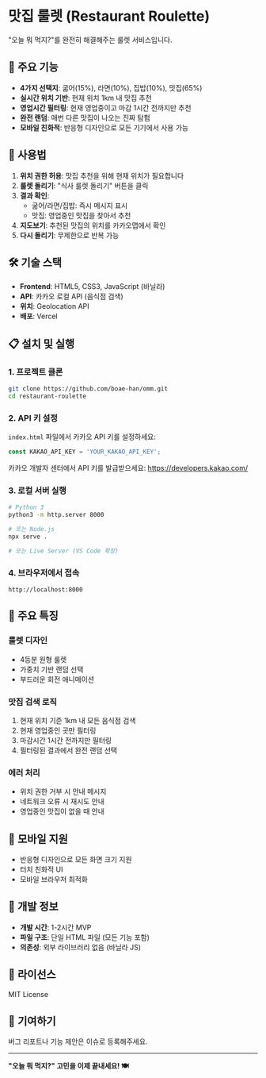 # 맛집 룰렛 (Restaurant Roulette)

"오늘 뭐 먹지?"를 완전히 해결해주는 룰렛 서비스입니다.

## 🎯 주요 기능

- **4가지 선택지**: 굶어(15%), 라면(10%), 집밥(10%), 맛집(65%)
- **실시간 위치 기반**: 현재 위치 1km 내 맛집 추천
- **영업시간 필터링**: 현재 영업중이고 마감 1시간 전까지만 추천
- **완전 랜덤**: 매번 다른 맛집이 나오는 진짜 탐험
- **모바일 친화적**: 반응형 디자인으로 모든 기기에서 사용 가능

## 🚀 사용법

1. **위치 권한 허용**: 맛집 추천을 위해 현재 위치가 필요합니다
2. **룰렛 돌리기**: "식사 룰렛 돌리기" 버튼을 클릭
3. **결과 확인**: 
   - 굶어/라면/집밥: 즉시 메시지 표시
   - 맛집: 영업중인 맛집을 찾아서 추천
4. **지도보기**: 추천된 맛집의 위치를 카카오맵에서 확인
5. **다시 돌리기**: 무제한으로 반복 가능

## 🛠️ 기술 스택

- **Frontend**: HTML5, CSS3, JavaScript (바닐라)
- **API**: 카카오 로컬 API (음식점 검색)
- **위치**: Geolocation API
- **배포**: Vercel

## 📋 설치 및 실행

### 1. 프로젝트 클론
```bash
git clone https://github.com/boae-han/omm.git
cd restaurant-roulette
```

### 2. API 키 설정
`index.html` 파일에서 카카오 API 키를 설정하세요:
```javascript
const KAKAO_API_KEY = 'YOUR_KAKAO_API_KEY';
```

카카오 개발자 센터에서 API 키를 발급받으세요:
https://developers.kakao.com/

### 3. 로컬 서버 실행
```bash
# Python 3
python3 -m http.server 8000

# 또는 Node.js
npx serve .

# 또는 Live Server (VS Code 확장)
```

### 4. 브라우저에서 접속
```
http://localhost:8000
```

## 🎨 주요 특징

### 룰렛 디자인
- 4등분 원형 룰렛
- 가중치 기반 랜덤 선택
- 부드러운 회전 애니메이션

### 맛집 검색 로직
1. 현재 위치 기준 1km 내 모든 음식점 검색
2. 현재 영업중인 곳만 필터링
3. 마감시간 1시간 전까지만 필터링
4. 필터링된 결과에서 완전 랜덤 선택

### 에러 처리
- 위치 권한 거부 시 안내 메시지
- 네트워크 오류 시 재시도 안내
- 영업중인 맛집이 없을 때 안내

## 📱 모바일 지원

- 반응형 디자인으로 모든 화면 크기 지원
- 터치 친화적 UI
- 모바일 브라우저 최적화

## 🔧 개발 정보

- **개발 시간**: 1-2시간 MVP
- **파일 구조**: 단일 HTML 파일 (모든 기능 포함)
- **의존성**: 외부 라이브러리 없음 (바닐라 JS)

## 📄 라이선스

MIT License

## 🤝 기여하기

버그 리포트나 기능 제안은 이슈로 등록해주세요.

---

**"오늘 뭐 먹지?" 고민을 이제 끝내세요! 🍽️**
